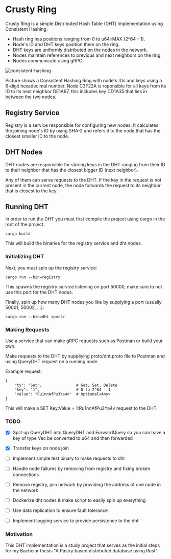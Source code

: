 # Crusty Ring
Crusty Ring is a simple Distributed Hash Table (DHT) implementation using Consistent Hashing.

- Hash ring has positions ranging from 0 to u64::MAX (2^64 - 1).
- Node's ID and DHT keys position them on the ring.
- DHT keys are uniformly distributed on the nodes in the network.
- Nodes maintain references to previous and next neighbors on the ring.
- Nodes communicate using gRPC.

![consistent-hashing](https://github.com/atedesch1/crustyring/assets/64045396/e34039d5-f7e8-474d-bb7e-deebab80f87b)

Picture shows a Consistent Hashing Ring with node's IDs and keys using a 6-digit hexadecimal number. Node C3F22A is reponsible for all keys from its ID to its next neighbor DE1A67, this includes key CD1A35 that lies in between the two nodes.


## Registry Service
Registry is a service responsible for configuring new nodes. It calculates the joining node's ID by using SHA-2 and refers it to the node that has the closest smaller ID to the node. 

## DHT Nodes
DHT nodes are responsible for storing keys in the DHT ranging from their ID to their neighbor that has the closest bigger ID (next neighbor). 

Any of them can serve requests to the DHT. If the key in the request is not present in the current node, the node forwards the request to its neighbor that is closest to the key. 

## Running DHT
In order to run the DHT you must first compile the project using cargo in the root of the project.
```
cargo build
```
This will build the binaries for the registry service and dht nodes.

### Initializing DHT

Next, you must spin up the registry service:
```
cargo run --bin=registry
```
This spawns the registry service listening on port 50000, make sure to not use this port for the DHT nodes.

Finally, spin up how many DHT nodes you like by supplying a port (usually 50001, 50002, ...):
```
cargo run --bin=dht <port>
```
### Making Requests
Use a service that can make gRPC requests such as Postman or build your own. 

Make requests to the DHT by suppliying proto/dht.proto file to Postman and using QueryDHT request on a running node.

Example request:
```
{
    "ty": "Set",               # Get, Set, Delete
    "key": "1",                # 0 to 2^64 - 1
    "value": "Ru1nnAfPu3Ya4v"  # Optional<Any>
}
```
This will make a SET Key:Value = 1:Ru1nnAfPu3Ya4v request to the DHT.

### TODO
- [x] Split up QueryDHT into QueryDHT and ForwardQuery so you can have a key of type Vec<u8> be converted to u64 and then forwarded
- [x] Transfer keys on node join
- [ ] Implement simple test binary to make requests to dht
- [ ] Handle node failures by removing from registry and fixing broken connections
- [ ] Remove registry, join network by providing the address of one node in the network
- [ ] Dockerize dht nodes & make script to easily spin up everything
- [ ] Use data replication to ensure fault tolerance
- [ ] Implement logging service to provide persistence to the dht


### Motivation
This DHT implementation is a study project that serves as the initial steps for my Bachelor thesis "A Pastry based distributed database using Rust".

